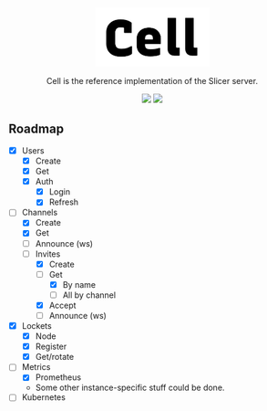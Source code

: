 <div align="center">
  <img src="./docs/img/cell.png" width="200">
  <p>Cell is the reference implementation of the Slicer server.</p>
  <img src="https://goreportcard.com/badge/github.com/open-slicer/cell">
  <img src="https://github.com/open-slicer/cell/workflows/Go%20Build/badge.svg">
</div>

## Roadmap

- [x] Users
  - [x] Create
  - [x] Get
  - [x] Auth
    - [x] Login
    - [x] Refresh
- [ ] Channels
  - [x] Create
  - [x] Get
  - [ ] Announce (ws)
  - [ ] Invites
    - [x] Create
    - [ ] Get
      - [x] By name
      - [ ] All by channel
    - [x] Accept
    - [ ] Announce (ws)
- [x] Lockets
  - [x] Node
  - [x] Register
  - [x] Get/rotate
- [ ] Metrics
  - [x] Prometheus
  - Some other instance-specific stuff could be done.
- [ ] Kubernetes
